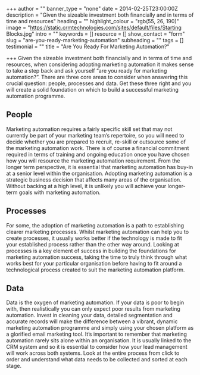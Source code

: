 +++
author = ""
banner_type = "none"
date = 2014-02-25T23:00:00Z
description = "Given the sizeable investment both financially and in terms of time and resources"
heading = ""
highlight_colour = "rgb(55, 26, 190)"
image = "https://static.crmtechnologies.com/sites/default/files/Starting Blocks.jpg"
intro = ""
keywords = []
resource = []
show_contact = "form"
slug = "are-you-ready-marketing-automation"
subheading = ""
tags = []
testimonial = ""
title = "Are You Ready For Marketing Automation?"

+++
Given the sizeable investment both financially and in terms of time and resources, when considering adopting marketing automation it makes sense to take a step back and ask yourself “are you ready for marketing automation?”. There are three core areas to consider when answering this crucial question: people, processes and data. Get these three right and you will create a solid foundation on which to build a successful marketing automation programme.

## People

Marketing automation requires a fairly specific skill set that may not currently be part of your marketing team’s repertoire, so you will need to decide whether you are prepared to recruit, re-skill or outsource some of the marketing automation work. There is of course a financial commitment required in terms of training and ongoing education once you have chosen how you will resource the marketing automation requirement. From the longer term perspective, it is essential that marketing automation has buy-in at a senior level within the organisation. Adopting marketing automation is a strategic business decision that affects many areas of the organisation. Without backing at a high level, it is unlikely you will achieve your longer-term goals with marketing automation.

## Processes

For some, the adoption of marketing automation is a path to establishing clearer marketing processes. Whilst marketing automation can help you to create processes, it usually works better if the technology is made to fit your established process rather than the other way around. Looking at processes is a key element of success in building the foundations for marketing automation success, taking the time to truly think through what works best for your particular organisation before having to fit around a technological process created to suit the marketing automation platform.

## Data

Data is the oxygen of marketing automation. If your data is poor to begin with, then realistically you can only expect poor results from marketing automation. Invest in cleaning your data, detailed segmentation and accurate records will make the difference between a vibrant, dynamic marketing automation programme and simply using your chosen platform as a glorified email marketing tool. It’s important to remember that marketing automation rarely sits alone within an organisation. It is usually linked to the CRM system and so it is essential to consider how your lead management will work across both systems. Look at the entire process from click to order and understand what data needs to be collected and sorted at each stage.